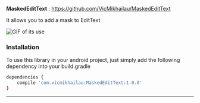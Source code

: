 **MaskedEditText** : https://github.com/VicMikhailau/MaskedEditText

It allows you to add a mask to EditText

![GIF of its use](https://github.com/VicMikhailau/MaskedEditText/blob/master/resources/masked_edit_text.gif)

### Installation

To use this library in your android project, just simply add the following dependency into your build.gradle

```sh
dependencies {
    compile 'com.vicmikhailau:MaskedEditText:1.0.0'
}
```
---